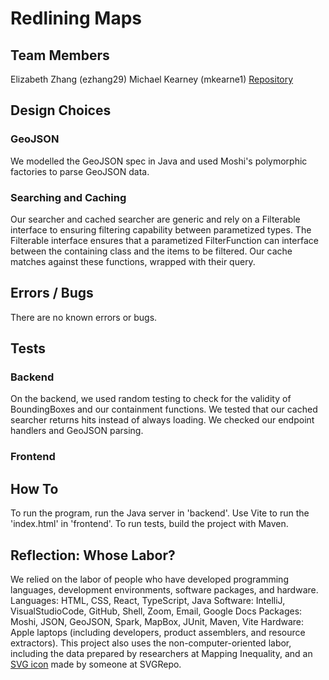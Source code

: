 # Redlining Maps
## Team Members
Elizabeth Zhang (ezhang29)
Michael Kearney (mkearne1)
<a href=https://github.com/cs0320-s2023/sprint-5-ezhang29-mkearne1>Repository</a>

## Design Choices
### GeoJSON
We modelled the GeoJSON spec in Java and used Moshi's polymorphic factories to parse GeoJSON data.
### Searching and Caching
Our searcher and cached searcher are generic and rely on a Filterable interface to ensuring filtering capability between parametized types. The Filterable interface ensures that a parametized FilterFunction can interface between the containing class and the items to be filtered. Our cache matches against these functions, wrapped with their query.

## Errors / Bugs
There are no known errors or bugs.

## Tests
### Backend
On the backend, we used random testing to check for the validity of BoundingBoxes and our containment functions. We tested that our cached searcher returns hits instead of always loading. We checked our endpoint handlers and GeoJSON parsing.
### Frontend


## How To
To run the program, run the Java server in 'backend'. Use Vite to run the 'index.html' in 'frontend'. To run tests, build the project with Maven.

## Reflection: Whose Labor?
We relied on the labor of people who have developed programming languages, development environments, software packages, and hardware.
Languages: HTML, CSS, React, TypeScript, Java
Software: IntelliJ, VisualStudioCode, GitHub, Shell, Zoom, Email, Google Docs
Packages: Moshi, JSON, GeoJSON, Spark, MapBox, JUnit, Maven, Vite
Hardware: Apple laptops (including developers, product assemblers, and resource extractors).
This project also uses the non-computer-oriented labor, including the data prepared by researchers at Mapping Inequality, and an <a href="https://www.svgrepo.com/svg/12848/x-symbol">SVG icon</a> made by someone at SVGRepo.